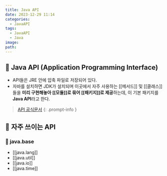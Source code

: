 ```yaml
---
title: Java API
date: 2023-12-29 11:14
categories:
  - JavaAPI
tags:
  - JavaAPI
  - Java
image: 
path:
---
```



## 🌈 Java API (Application Programming Interface)
- API들은 JRE 안에 압축 파일로 저장되어 있다.
- 자바를 설치하면 JDK가 설치되며 이곳에서 자주 사용하는 [[메서드]] 및 [[클래스]]들을 **미리 구현해놓아 [[모듈]]로 묶어 [[패키지]]로 제공**하는데, 이 기본 패키지를 **Java API**라고 한다.

> [API 공식문서](https://docs.oracle.com/javase/17/docs/api/)
{: .prompt-info }

## 🌈 자주 쓰이는 API
### 📌 java.base
+ [[java.lang]]
+ [[java.util]]
+ [[java.io]]
+ [[java.time]]